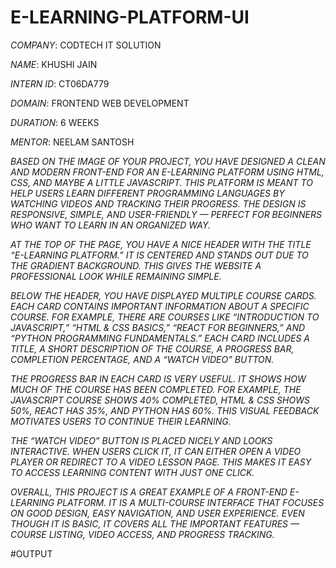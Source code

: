 # E-LEARNING-PLATFORM-UI

*COMPANY*: CODTECH IT SOLUTION

*NAME*: KHUSHI JAIN

*INTERN ID*: CT06DA779

*DOMAIN*: FRONTEND WEB DEVELOPMENT

*DURATION*: 6 WEEKS

*MENTOR*: NEELAM SANTOSH

*BASED ON THE IMAGE OF YOUR PROJECT, YOU HAVE DESIGNED A CLEAN AND MODERN FRONT-END FOR AN E-LEARNING PLATFORM USING HTML, CSS, AND MAYBE A LITTLE JAVASCRIPT. THIS PLATFORM IS MEANT TO HELP USERS LEARN DIFFERENT PROGRAMMING LANGUAGES BY WATCHING VIDEOS AND TRACKING THEIR PROGRESS. THE DESIGN IS RESPONSIVE, SIMPLE, AND USER-FRIENDLY — PERFECT FOR BEGINNERS WHO WANT TO LEARN IN AN ORGANIZED WAY.*

*AT THE TOP OF THE PAGE, YOU HAVE A NICE HEADER WITH THE TITLE “E-LEARNING PLATFORM.” IT IS CENTERED AND STANDS OUT DUE TO THE GRADIENT BACKGROUND. THIS GIVES THE WEBSITE A PROFESSIONAL LOOK WHILE REMAINING SIMPLE.*

*BELOW THE HEADER, YOU HAVE DISPLAYED MULTIPLE COURSE CARDS. EACH CARD CONTAINS IMPORTANT INFORMATION ABOUT A SPECIFIC COURSE. FOR EXAMPLE, THERE ARE COURSES LIKE “INTRODUCTION TO JAVASCRIPT,” “HTML & CSS BASICS,” “REACT FOR BEGINNERS,” AND “PYTHON PROGRAMMING FUNDAMENTALS.” EACH CARD INCLUDES A TITLE, A SHORT DESCRIPTION OF THE COURSE, A PROGRESS BAR, COMPLETION PERCENTAGE, AND A “WATCH VIDEO” BUTTON.*

*THE PROGRESS BAR IN EACH CARD IS VERY USEFUL. IT SHOWS HOW MUCH OF THE COURSE HAS BEEN COMPLETED. FOR EXAMPLE, THE JAVASCRIPT COURSE SHOWS 40% COMPLETED, HTML & CSS SHOWS 50%, REACT HAS 35%, AND PYTHON HAS 60%. THIS VISUAL FEEDBACK MOTIVATES USERS TO CONTINUE THEIR LEARNING.*

*THE “WATCH VIDEO” BUTTON IS PLACED NICELY AND LOOKS INTERACTIVE. WHEN USERS CLICK IT, IT CAN EITHER OPEN A VIDEO PLAYER OR REDIRECT TO A VIDEO LESSON PAGE. THIS MAKES IT EASY TO ACCESS LEARNING CONTENT WITH JUST ONE CLICK.*

*OVERALL, THIS PROJECT IS A GREAT EXAMPLE OF A FRONT-END E-LEARNING PLATFORM. IT IS A MULTI-COURSE INTERFACE THAT FOCUSES ON GOOD DESIGN, EASY NAVIGATION, AND USER EXPERIENCE. EVEN THOUGH IT IS BASIC, IT COVERS ALL THE IMPORTANT FEATURES — COURSE LISTING, VIDEO ACCESS, AND PROGRESS TRACKING.*

#OUTPUT

